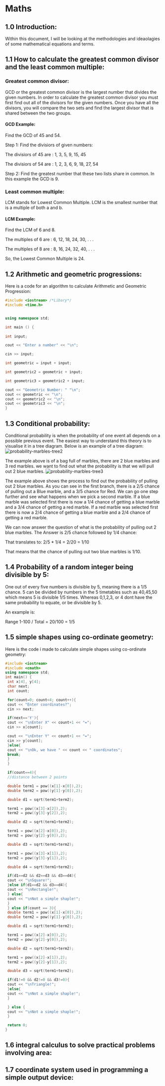 # Maths
## 1.0 Introduction:
Within this document, I will be looking at the methodologies and ideaolagies of some mathematical equations and terms.
## 1.1 How to calculate the greatest common divisor and the least common multiple:
### Greatest common divisor:
GCD or the greatest common divisor is the largest number that divides the given numbers. In order to calculate the greatest common divisor you must first find out all of the divisors for the given numbers. Once you have all the divisors, you will compare the two sets and find the largest divisor that is shared between the two groups.
#### GCD Example:
Find the GCD of 45 and 54.

Step 1: Find the divisiors of given numbers:

The divisiors of 45 are : 1, 3, 5, 9, 15, 45

The divisiors of 54 are : 1, 2, 3, 6, 9, 18, 27, 54

Step 2: Find the greatest number that these two lists share in common. In this example the GCD is 9.
### Least common multiple:
LCM stands for Lowest Common Multiple. LCM is the smallest number that is a multiple of both a and b.
#### LCM Example:
Find the LCM of 6 and 8.

The multiples of 6 are : 6, 12, 18, 24, 30, . . .

The multiples of 8 are : 8, 16, 24, 32, 40, . . .

So, the Lowest Common Multiple is 24.
## 1.2 Arithmetic and geometric progressions:
Here is a code for an algorithm to calculate Arithmetic and Geometric Progression:
```C++
#include <iostream> /*Libary*/
#include <time.h>


using namespace std;

int main () {
  
int input;

cout << "Enter a number" << "\n";

cin >> input;

int geometric = input + input;

int geometric2 = geometric + input;

int geometric3 = geometric2 + input;

cout << "Geometric Number: " "\n";
cout << geometric << "\n";
cout << geometric2 << "\n";
cout << geometric3 << "\n";
}
```
## 1.3 Conditional probability:
Conditional probability is when the probability of one event all depends on a possible previous event. The easiest way to understand this theory is to visualise it in a tree diagram. Below is an example of a tree diagram:
![probability-marbles-tree2](https://user-images.githubusercontent.com/31927590/35920684-6b1ac004-0c10-11e8-8878-93d21060177d.gif)

The example above is of a bag full of marbles, there are 2 blue marbles and 3 red marbles. we want to find out what the probability is that we will pull out 2 blue marbles.
![probability-marbles-tree3](https://user-images.githubusercontent.com/31927590/35920698-770cb4bc-0c10-11e8-815c-8c8026e9e518.gif)

The example above shows the process to find out the probability of pulling out 2 blue marbles. As you can see in the first branch, there is a 2/5 chance of pulling out a Blue marble, and a 3/5 chance for Red. We can go one step further and see what happens when we pick a second marble. If a blue marble was selected first there is now a 1/4 chance of getting a blue marble and a 3/4 chance of getting a red marble. If a red marble was selected first there is now a 2/4 chance of getting a blue marble and a 2/4 chance of getting a red marble.

We can now answer the question of what is the probability of pulling out 2 blue marbles. The Answer is 2/5 chance followed by 1/4 chance:

That translates to: 2/5 * 1/4 = 2/20 = 1/10

That means that the chance of pulling out two blue marbles is 1/10.
## 1.4 Probability of a random integer being divisible by 5:
One out of every five numbers is divisible by 5, meaning there is a 1/5 chance. 5 can be divided by numbers in the 5 timetables such as 40,45,50 which means 5 is divisible 1/5 times. Whereas 0,1,2,3, or 4 dont have the same probability to equate, or be divisible by 5.

An example is:

Range 1-100 / Total = 20/100 = 1/5
## 1.5 simple shapes using co-ordinate geometry:
Here is the code i made to calculate simple shapes using co-ordinate geometry:
```C++
#include <iostream>
#include <cmath>
using namespace std;
int main() {
 int x[4], y[4];
 char next;
 int count;

 for(count=0; count<4; count++){
 cout << "Enter coordinates?";
 cin >> next;

 if(next=='Y'){
 cout << "\nEnter X" << count+1 << "=";
 cin >> x[count];

 cout << "\nEnter Y" << count+1 << "=";
 cin >> y[count];
 }else{
 cout << "\nOk, we have " << count << " coordinates";
 break;
 }
 }

 if(count==4){
 //distance between 2 points

 double term1 = pow((x[1]-x[0]),2);
 double term2 = pow((y[1]-y[0]),2);

 double d1 = sqrt(term1+term2);

 term1 = pow((x[3]-x[2]),2);
 term2 = pow((y[3]-y[2]),2);

 double d2 = sqrt(term1+term2);

 term1 = pow((x[2]-x[0]),2);
 term2 = pow((y[2]-y[0]),2);

 double d3 = sqrt(term1+term2);

 term1 = pow((x[3]-x[1]),2);
 term2 = pow((y[3]-y[1]),2);

 double d4 = sqrt(term1+term2);

 if(d1==d2 && d2==d3 && d3==d4){
 cout << "\nSquare!";
 }else if(d1==d2 && d3==d4){
 cout << "\nRectangle!";
 } else{
 cout << "\nNot a simple shaple!";
 }
 } else if(count == 3){
 double term1 = pow((x[1]-x[0]),2);
 double term2 = pow((y[1]-y[0]),2);

 double d1 = sqrt(term1+term2);

 term1 = pow((x[2]-x[0]),2);
 term2 = pow((y[2]-y[0]),2);

 double d2 = sqrt(term1+term2);

 term1 = pow((x[2]-x[1]),2);
 term2 = pow((y[2]-y[1]),2);

 double d3 = sqrt(term1+term2);

 if(d1!=0 && d2!=0 && d3!=0){
 cout << "\nTriangle!";
 }else{
 cout << "\nNot a simple shaple!";
 }

 } else {
 cout << "\nNot a simple shaple!";
 }

 return 0;
}
```
## 1.6 integral calculus to solve practical problems involving area:

## 1.7 coordinate system used in programming a simple output device:

